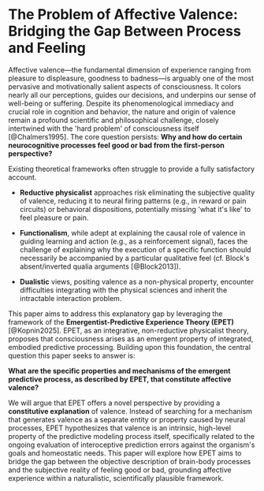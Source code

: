 # The Problem of Affective Valence: Bridging the Gap Between Process and Feeling

Affective valence—the fundamental dimension of experience ranging from pleasure to displeasure, goodness to badness—is arguably one of the most pervasive and motivationally salient aspects of consciousness. It colors nearly all our perceptions, guides our decisions, and underpins our sense of well-being or suffering. Despite its phenomenological immediacy and crucial role in cognition and behavior, the nature and origin of valence remain a profound scientific and philosophical challenge, closely intertwined with the 'hard problem' of consciousness itself [@Chalmers1995]. The core question persists: **Why and how do certain neurocognitive processes feel good or bad from the first-person perspective?**

Existing theoretical frameworks often struggle to provide a fully satisfactory account.

*   **Reductive physicalist** approaches risk eliminating the subjective quality of valence, reducing it to neural firing patterns (e.g., in reward or pain circuits) or behavioral dispositions, potentially missing 'what it's like' to feel pleasure or pain.

*   **Functionalism**, while adept at explaining the causal role of valence in guiding learning and action (e.g., as a reinforcement signal), faces the challenge of explaining why the execution of a specific function should necessarily be accompanied by a particular qualitative feel (cf. Block's absent/inverted qualia arguments [@Block2013]).

*   **Dualistic** views, positing valence as a non-physical property, encounter difficulties integrating with the physical sciences and inherit the intractable interaction problem.

This paper aims to address this explanatory gap by leveraging the framework of the **Emergentist-Predictive Experience Theory (EPET)** [@Kopnin2025]. EPET, as an integrative, non-reductive physicalist theory, proposes that consciousness arises as an emergent property of integrated, embodied predictive processing. Building upon this foundation, the central question this paper seeks to answer is:

**What are the specific properties and mechanisms of the emergent predictive process, as described by EPET, that constitute affective valence?**

We will argue that EPET offers a novel perspective by providing a **constitutive explanation** of valence. Instead of searching for a mechanism that generates valence as a separate entity or property caused by neural processes, EPET hypothesizes that valence is an intrinsic, high-level property of the predictive modeling process itself, specifically related to the ongoing evaluation of interoceptive prediction errors against the organism's goals and homeostatic needs. This paper will explore how EPET aims to bridge the gap between the objective description of brain-body processes and the subjective reality of feeling good or bad, grounding affective experience within a naturalistic, scientifically plausible framework.